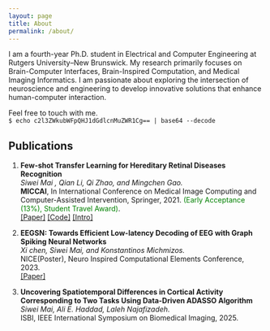 ```yaml
---
layout: page
title: About
permalink: /about/
---
```


I am a fourth-year Ph.D. student in Electrical and Computer Engineering at Rutgers University–New Brunswick. My research primarily focuses on Brain-Computer Interfaces, Brain-Inspired Computation, and Medical Imaging Informatics. I am passionate about exploring the intersection of neuroscience and engineering to develop innovative solutions that enhance human-computer interaction.

<!-- I am currently a doctoral candidate in Computer Science entering my third year at Rutgers University–New Brunswick. My primary research interests encompass Brain-Computer Interfaces, Brain-inspired computation, and Medical Imaging Informatics. At present, my research is focused on the temporal analysis of Electroencephalogram data and the development of algorithms driven by spiking neural networks. -->

<!-- I am a third-year Computer Science Ph.D. student at Rutgers University–New Brunswick, supervised by Prof. [Konstantinos Michmizos](http://combra.cs.rutgers.edu/). My main research interests are Brain-inspired Computation & Medical Imaging Informatics. I have experience on few-shot learning problems in the medical field. And these days, I am working on real-time Electroencephalogram(EEG) data analysis and spiking neural networks(SNN). -->

Feel free to touch with me.  
`$ echo c2l3ZWkubWFpQHJ1dGdlcnMuZWR1Cg== | base64 --decode`

## Publications

1. **Few-shot Transfer Learning for Hereditary Retinal Diseases Recognition**  
   _Siwei Mai , Qian Li, Qi Zhao, and Mingchen Gao._  
   **MICCAI**, In International Conference on Medical Image Computing and Computer-Assisted Intervention, Springer, 2021.
   <span style="color:#008000">(Early Acceptance (13%), Student Travel Award)</span>.  
   [\[Paper\]](https://link.springer.com/chapter/10.1007/978-3-030-87237-3_10) [\[Code\]](https://github.com/hatute/FSTL4HRDR) [\[Intro\]](https://rdcu.be/cRjPD)

2. **EEGSN: Towards Efficient Low-latency Decoding of EEG with Graph Spiking Neural Networks**  
   _Xi chen, Siwei Mai, and Konstantinos Michmizos._  
   NICE(Poster), Neuro Inspired Computational Elements Conference, 2023.  
   [\[Paper\]](https://arxiv.org/abs/2304.07655)

3. **Uncovering Spatiotemporal Differences in Cortical Activity Corresponding to Two Tasks Using Data-Driven ADASSO Algorithm**  
   _Siwei Mai, Ali E. Haddad, Laleh Najafizadeh._  
   ISBI, IEEE International Symposium on Biomedical Imaging, 2025.  
